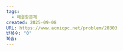 ```yaml
---
tags:
  - 해결할문제
created: 2025-09-08
URL: https://www.acmicpc.net/problem/20303
반복수: "0"
복습:
---
```

